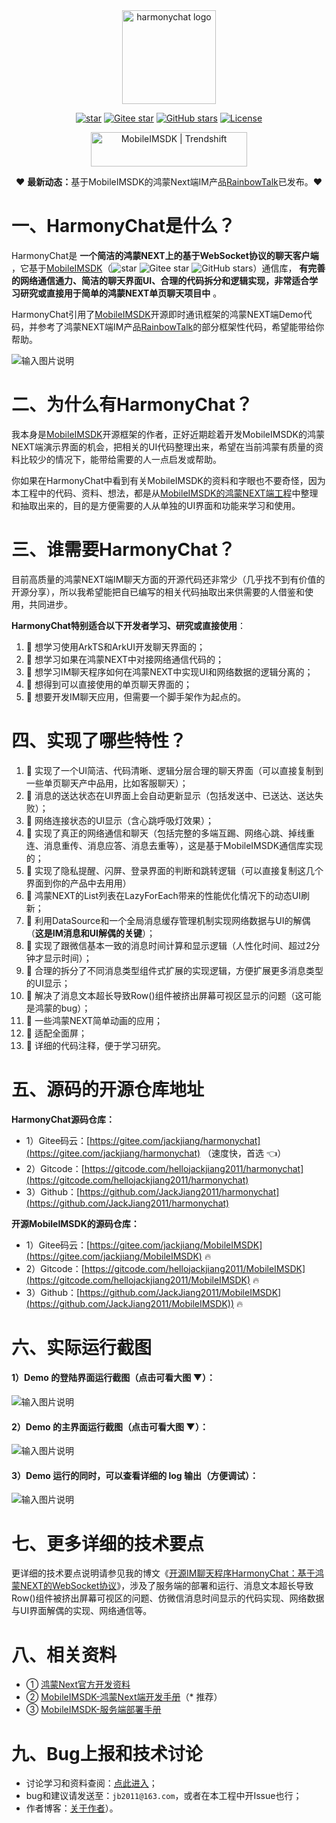 <div align="center">
    <a href="http://www.52im.net/thread-52-1-1.html">
    <img src="entry/src/main/resources/base/media/ic_splash_graybg2.png" width="150" alt="harmonychat logo">
    </a>

  [![star](https://gitcode.com/hellojackjiang2011/harmonychat/star/badge.svg)](https://gitcode.com/hellojackjiang2011/harmonychat)
  [![Gitee star](https://gitee.com/jackjiang/harmonychat/badge/star.svg?theme=white)](https://gitee.com/jackjiang/harmonychat)
  [![GitHub stars](https://img.shields.io/github/stars/JackJiang2011/harmonychat.svg?style=social&label=Stars)](https://github.com/JackJiang2011/harmonychat)
 [![License](https://img.shields.io/badge/license-Apache2.0-00c800)](https://gitee.com/JackJiang2011/MobileIMSDK/blob/master/LICENSE)

<img src="https://trendshift.io/api/badge/repositories/2" alt="MobileIMSDK | Trendshift" style="width: 250px; height: 55px;" width="250" height="55"/>

:heart: <b>最新动态：</b>基于MobileIMSDK的鸿蒙Next端IM产品[RainbowTalk](http://www.52im.net/thread-4822-1-1.html)已发布。:heart:

</div>

# 一、HarmonyChat是什么？

HarmonyChat是 **一个简洁的鸿蒙NEXT上的基于WebSocket协议的聊天客户端** ，它基于[MobileIMSDK](https://gitee.com/jackjiang/MobileIMSDK)（![star](https://gitcode.com/hellojackjiang2011/MobileIMSDK/star/badge.svg)
![Gitee star](https://gitee.com/jackjiang/MobileIMSDK/badge/star.svg?theme=white)
![GitHub stars](https://img.shields.io/github/stars/JackJiang2011/MobileIMSDK.svg?style=social&label=Stars)）通信库， **有完善的网络通信通力、简洁的聊天界面UI、合理的代码拆分和逻辑实现，非常适合学习研究或直接用于简单的鸿蒙NEXT单页聊天项目中** 。

HarmonyChat引用了[MobileIMSDK](https://gitee.com/jackjiang/MobileIMSDK)开源即时通讯框架的鸿蒙NEXT端Demo代码，并参考了鸿蒙NEXT端IM产品[RainbowTalk](http://www.52im.net/thread-4824-1-1.html)的部分框架性代码，希望能带给你帮助。

![输入图片说明](screenshots/all_futures.jpg)

# 二、为什么有HarmonyChat？

我本身是[MobileIMSDK](https://gitee.com/jackjiang/MobileIMSDK)开源框架的作者，正好近期趁着开发MobileIMSDK的鸿蒙NEXT端演示界面的机会，把相关的UI代码整理出来，希望在当前鸿蒙有质量的资料比较少的情况下，能带给需要的人一点启发或帮助。

你如果在HarmonyChat中看到有关MobileIMSDK的资料和字眼也不要奇怪，因为本工程中的代码、资料、想法，都是从[MobileIMSDK的鸿蒙NEXT端工程](https://gitee.com/jackjiang/MobileIMSDK/tree/master/demo_src/WebSocket)中整理和抽取出来的，目的是方便需要的人从单独的UI界面和功能来学习和使用。

# 三、谁需要HarmonyChat？

目前高质量的鸿蒙NEXT端IM聊天方面的开源代码还非常少（几乎找不到有价值的开源分享），所以我希望能把自已编写的相关代码抽取出来供需要的人借鉴和使用，共同进步。

<b>HarmonyChat特别适合以下开发者学习、研究或直接使用</b>：

1. :triangular_flag_on_post: 想学习使用ArkTS和ArkUI开发聊天界面的；
2. :triangular_flag_on_post: 想学习如果在鸿蒙NEXT中对接网络通信代码的；
3. :triangular_flag_on_post: 想学习IM聊天程序如何在鸿蒙NEXT中实现UI和网络数据的逻辑分离的；
4. :triangular_flag_on_post: 想得到可以直接使用的单页聊天界面的；
5. :triangular_flag_on_post: 想要开发IM聊天应用，但需要一个脚手架作为起点的。

# 四、实现了哪些特性？

1. :triangular_flag_on_post: 实现了一个UI简洁、代码清晰、逻辑分层合理的聊天界面（可以直接复制到一些单页聊天产中品用，比如客服聊天）；
2. :triangular_flag_on_post: 消息的送达状态在UI界面上会自动更新显示（包括发送中、已送达、送达失败）；
3. :triangular_flag_on_post: 网络连接状态的UI显示（含心跳呼吸灯效果）；
4. :triangular_flag_on_post: 实现了真正的网络通信和聊天（包括完整的多端互踢、网络心跳、掉线重连、消息重传、消息应答、消息去重等），这是基于MobileIMSDK通信库实现的；
5. :triangular_flag_on_post: 实现了隐私提醒、闪屏、登录界面的判断和跳转逻辑（可以直接复制这几个界面到你的产品中去用用）
6. :triangular_flag_on_post: 鸿蒙NEXT的List列表在LazyForEach带来的性能优化情况下的动态UI刷新；
7. :triangular_flag_on_post: 利用DataSource和一个全局消息缓存管理机制实现网络数据与UI的解偶（<b>这是IM消息和UI解偶的关键</b>）；
8. :triangular_flag_on_post: 实现了跟微信基本一致的消息时间计算和显示逻辑（人性化时间、超过2分钟才显示时间）；
9. :triangular_flag_on_post: 合理的拆分了不同消息类型组件式扩展的实现逻辑，方便扩展更多消息类型的UI显示；
10. :triangular_flag_on_post: 解决了消息文本超长导致Row()组件被挤出屏幕可视区显示的问题（这可能是鸿蒙的bug）；
11. :triangular_flag_on_post: 一些鸿蒙NEXT简单动画的应用；
12. :triangular_flag_on_post: 适配全面屏；
13. :triangular_flag_on_post: 详细的代码注释，便于学习研究。

# 五、源码的开源仓库地址

 **HarmonyChat源码仓库：**

* 1）Gitee码云：[https://gitee.com/jackjiang/harmonychat](https://gitee.com/jackjiang/harmonychat) （速度快，首选 :point_left:）
* 2）Gitcode：[https://gitcode.com/hellojackjiang2011/harmonychat](https://gitcode.com/hellojackjiang2011/harmonychat)
* 3）Github：[https://github.com/JackJiang2011/harmonychat](https://github.com/JackJiang2011/harmonychat) 

 **开源MobileIMSDK的源码仓库：**

* 1）Gitee码云：[https://gitee.com/jackjiang/MobileIMSDK](https://gitee.com/jackjiang/MobileIMSDK) 🔥
* 2）Gitcode：[https://gitcode.com/hellojackjiang2011/MobileIMSDK](https://gitcode.com/hellojackjiang2011/MobileIMSDK) 🔥
* 3）Github：[https://github.com/JackJiang2011/MobileIMSDK](https://github.com/JackJiang2011/MobileIMSDK)) 🔥

# 六、实际运行截图

#### 1）Demo 的登陆界面运行截图（点击可看大图 ▼）：
![输入图片说明](screenshots/run1.png)

#### 2）Demo 的主界面运行截图（点击可看大图 ▼）：
![输入图片说明](screenshots/run2.png)

#### 3）Demo 运行的同时，可以查看详细的 log 输出（方便调试）：
![输入图片说明](screenshots/run3.png)

# 七、更多详细的技术要点

更详细的技术要点说明请参见我的博文《[开源IM聊天程序HarmonyChat：基于鸿蒙NEXT的WebSocket协议](http://www.52im.net/thread-4770-1-1.html)》，涉及了服务端的部署和运行、消息文本超长导致Row()组件被挤出屏幕可视区的问题、仿微信消息时间显示的代码实现、网络数据与UI界面解偶的实现、网络通信等。

# 八、相关资料

* ① [鸿蒙Next官方开发资料](https://developer.huawei.com/consumer/cn/doc/harmonyos-references-V5/js-apis-websocket-V5)
* ② [MobileIMSDK-鸿蒙Next端开发手册](http://www.52im.net/thread-4767-1-1.html)（* 推荐）
* ③ [MobileIMSDK-服务端部署手册](http://www.52im.net/thread-1272-1-1.html)

# 九、Bug上报和技术讨论

* 讨论学习和资料查阅：[点此进入](http://www.52im.net/)；
* bug和建议请发送至：`jb2011@163.com`，或者在本工程中开Issue也行；
* 作者博客：[关于作者](http://www.52im.net/thread-2792-1-1.html)）。
